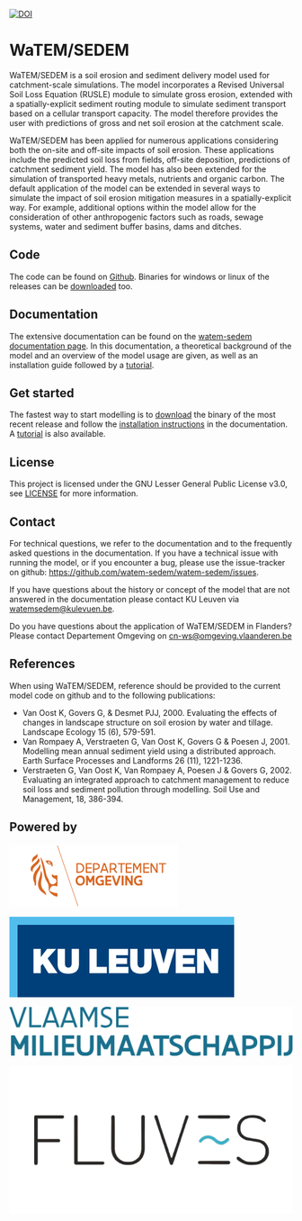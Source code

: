 [![DOI](https://zenodo.org/badge/doi/10.5281/zenodo.10997287.svg)](http://dx.doi.org/10.5281/zenodo.10997287)

# WaTEM/SEDEM

WaTEM/SEDEM is a soil erosion and sediment delivery model used for catchment-scale
simulations. The model incorporates a Revised Universal Soil Loss Equation (RUSLE)
module to simulate gross erosion, extended with a spatially-explicit sediment routing
module to simulate sediment transport based on a cellular transport capacity. The model
therefore provides the user with predictions of gross and net soil erosion at the
catchment scale.

WaTEM/SEDEM has been applied for numerous applications considering both the on-site and
off-site impacts of soil erosion. These applications include the predicted soil loss
from fields, off-site deposition, predictions of catchment sediment yield. The model has
also been extended for the simulation of transported heavy metals, nutrients and organic
carbon. The default application of the model can be extended in several ways to simulate
the impact of soil erosion mitigation measures in a spatially-explicit way. For example,
additional options within the model allow for the consideration of other anthropogenic
factors such as roads, sewage systems, water and sediment buffer basins, dams and
ditches.

## Code

The code can be found on [Github](https://github.com/watem-sedem/watem-sedem/). 
Binaries for windows or linux of the releases can be 
[downloaded](https://github.com/watem-sedem/watem-sedem/releases) too. 

## Documentation

The extensive documentation can be found on the 
[watem-sedem documentation page](https://watem-sedem.github.io/watem-sedem/). 
In this documentation, a theoretical background of the model and an overview
of the model usage are given, as well as an installation guide followed by a
[tutorial](https://watem-sedem.github.io/watem-sedem/tutorial.html).

## Get started

The fastest way to start modelling is to 
[download](https://github.com/watem-sedem/watem-sedem/releases) the binary of the 
most recent release and follow the 
[installation instructions](https://watem-sedem.github.io/watem-sedem/installation.html) in 
the documentation. A [tutorial](https://watem-sedem.github.io/watem-sedem/tutorial.html) is 
also available.  

## License

This project is licensed under the GNU Lesser General Public License v3.0, see
[LICENSE](https://github.com/watem-sedem/watem-sedem/blob/master/LICENSE) for more information.

## Contact

For technical questions, we refer to the documentation and to the frequently asked
questions in the documentation. If you have a technical issue with running the
model, or if you encounter a bug, please use the issue-tracker on github:
https://github.com/watem-sedem/watem-sedem/issues.

If you have questions about the history or concept of the model that are not answered in
the documentation please contact KU Leuven via watemsedem@kulevuen.be.

Do you have questions about the application of WaTEM/SEDEM in Flanders?
Please contact Departement Omgeving on cn-ws@omgeving.vlaanderen.be

## References

When using WaTEM/SEDEM, reference should be provided to the current model code on github
and to the following publications:

- Van Oost K, Govers G, & Desmet PJJ, 2000. Evaluating the effects of changes in
  landscape structure on soil erosion by water and tillage. Landscape Ecology 15 (6),
  579-591.
- Van Rompaey A, Verstraeten G, Van Oost K, Govers G & Poesen J, 2001. Modelling mean
  annual sediment yield using a distributed approach. Earth Surface Processes and
  Landforms 26 (11), 1221-1236.
- Verstraeten G, Van Oost K, Van Rompaey A, Poesen J & Govers G, 2002. Evaluating an
  integrated approach to catchment management to reduce soil loss and sediment pollution
  through modelling. Soil Use and Management, 18, 386-394.

## Powered by

![image](docs/_static/png/DepartementOmgeving_logo.png)

![image](docs/_static/png/KULeuven_logo.png)

![image](docs/_static/png/VMM_logo.png)

![image](docs/_static/png/fluves_logo.png)
